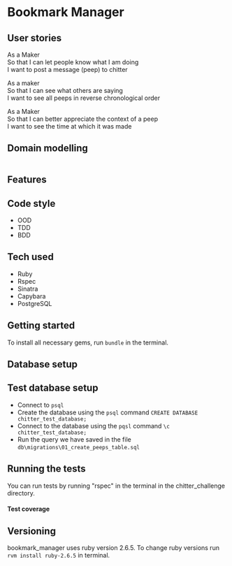 # Bookmark Manager

## User stories

As a Maker  
So that I can let people know what I am doing    
I want to post a message (peep) to chitter  

As a maker  
So that I can see what others are saying    
I want to see all peeps in reverse chronological order

As a Maker  
So that I can better appreciate the context of a peep  
I want to see the time at which it was made   


## Domain modelling

![]()

## Features

## Code style
- OOD
- TDD
- BDD

## Tech used

- Ruby  
- Rspec  
- Sinatra  
- Capybara  
- PostgreSQL  

## Getting started

To install all necessary gems, run ```bundle``` in the terminal.

## Database setup

## Test database setup

- Connect to ```psql```
- Create the database using the ```psql``` command ```CREATE DATABASE chitter_test_database;```  
- Connect to the database using the ```pqsl``` command ```\c chitter_test_database;```  
- Run the query we have saved in the file ```db\migrations\01_create_peeps_table.sql```  

## Running the tests

You can run tests by running "rspec" in the terminal in the chitter_challenge directory.

#### Test coverage

## Versioning

bookmark_manager uses ruby version 2.6.5. To change ruby versions run
```rvm install ruby-2.6.5``` in terminal.
